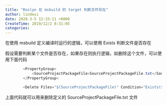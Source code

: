```yaml
---
title: "Roslyn 在 msbuild 的 target 判断文件存在"
author: lindexi
date: 2020-3-5 12:33:11 +0800
CreateTime: 2019/12/2 8:31:05
categories: 
---
```


在使用 msbuild 定义编译时运行的逻辑，可以使用 Exists 判断文件是否存在

<!--more-->


<!-- CreateTime:2019/12/2 8:31:05 -->

<!-- csdn -->

假设需要判断某个文件是否存在，如果存在则执行逻辑，如删除这个文件，可以使用下面代码

```csharp
        <PropertyGroup>
			<SourceProjectPackageFile>SourceProjectPackageFile.txt</SourceProjectPackageFile>
        </PropertyGroup>

		<Delete Files="$(SourceProjectPackageFile)" Condition="Exists($(SourceProjectPackageFile))"></Delete>
```

上面代码就可以用来删除定义的 SourceProjectPackageFile.txt 文件

